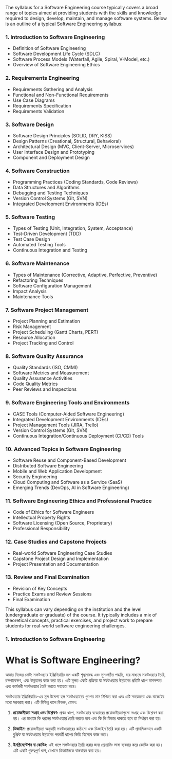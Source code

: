 The syllabus for a Software Engineering course typically covers a broad range of topics aimed at providing students with the skills and knowledge required to design, develop, maintain, and manage software systems. Below is an outline of a typical Software Engineering syllabus:

### **1. Introduction to Software Engineering**
   - Definition of Software Engineering
   - Software Development Life Cycle (SDLC)
   - Software Process Models (Waterfall, Agile, Spiral, V-Model, etc.)
   - Overview of Software Engineering Ethics

### **2. Requirements Engineering**
   - Requirements Gathering and Analysis
   - Functional and Non-Functional Requirements
   - Use Case Diagrams
   - Requirements Specification
   - Requirements Validation

### **3. Software Design**
   - Software Design Principles (SOLID, DRY, KISS)
   - Design Patterns (Creational, Structural, Behavioral)
   - Architectural Design (MVC, Client-Server, Microservices)
   - User Interface Design and Prototyping
   - Component and Deployment Design

### **4. Software Construction**
   - Programming Practices (Coding Standards, Code Reviews)
   - Data Structures and Algorithms
   - Debugging and Testing Techniques
   - Version Control Systems (Git, SVN)
   - Integrated Development Environments (IDEs)

### **5. Software Testing**
   - Types of Testing (Unit, Integration, System, Acceptance)
   - Test-Driven Development (TDD)
   - Test Case Design
   - Automated Testing Tools
   - Continuous Integration and Testing

### **6. Software Maintenance**
   - Types of Maintenance (Corrective, Adaptive, Perfective, Preventive)
   - Refactoring Techniques
   - Software Configuration Management
   - Impact Analysis
   - Maintenance Tools

### **7. Software Project Management**
   - Project Planning and Estimation
   - Risk Management
   - Project Scheduling (Gantt Charts, PERT)
   - Resource Allocation
   - Project Tracking and Control

### **8. Software Quality Assurance**
   - Quality Standards (ISO, CMMI)
   - Software Metrics and Measurement
   - Quality Assurance Activities
   - Code Quality Metrics
   - Peer Reviews and Inspections

### **9. Software Engineering Tools and Environments**
   - CASE Tools (Computer-Aided Software Engineering)
   - Integrated Development Environments (IDEs)
   - Project Management Tools (JIRA, Trello)
   - Version Control Systems (Git, SVN)
   - Continuous Integration/Continuous Deployment (CI/CD) Tools

### **10. Advanced Topics in Software Engineering**
   - Software Reuse and Component-Based Development
   - Distributed Software Engineering
   - Mobile and Web Application Development
   - Security Engineering
   - Cloud Computing and Software as a Service (SaaS)
   - Emerging Trends (DevOps, AI in Software Engineering)

### **11. Software Engineering Ethics and Professional Practice**
   - Code of Ethics for Software Engineers
   - Intellectual Property Rights
   - Software Licensing (Open Source, Proprietary)
   - Professional Responsibility

### **12. Case Studies and Capstone Projects**
   - Real-world Software Engineering Case Studies
   - Capstone Project Design and Implementation
   - Project Presentation and Documentation

### **13. Review and Final Examination**
   - Revision of Key Concepts
   - Practice Exams and Review Sessions
   - Final Examination

This syllabus can vary depending on the institution and the level (undergraduate or graduate) of the course. It typically includes a mix of theoretical concepts, practical exercises, and project work to prepare students for real-world software engineering challenges.
### **1. Introduction to Software Engineering**
# What is Software Engineering? 
আমার নিজের নোট:
সফটওয়্যার ইঞ্জিনিয়ারিং হল একটি শৃঙ্খলাবদ্ধ এবং সুসংগঠিত পদ্ধতি, যার মাধ্যমে সফটওয়্যার তৈরি, রক্ষণাবেক্ষণ, এবং উন্নয়নের কাজ করা হয়। এটি মূলত একটি প্রক্রিয়া যা সফটওয়্যার উন্নয়নের প্রতিটি ধাপে মানসম্মত এবং কার্যকরী সফটওয়্যার তৈরি করতে সহায়তা করে।

সফটওয়্যার ইঞ্জিনিয়ারিং-এর মূল উদ্দেশ্য হল সফটওয়্যারের গুণগত মান নিশ্চিত করা এবং এটি সময়মতো এবং বাজেটের মধ্যে সরবরাহ করা। এটি বিভিন্ন ধাপে বিভক্ত, যেমন:

1. **প্রয়োজনীয়তা সংগ্রহ এবং বিশ্লেষণ:** প্রথম ধাপে, সফটওয়্যার ব্যবহারের প্রয়োজনীয়তাগুলো সংগ্রহ এবং বিশ্লেষণ করা হয়। এর মাধ্যমে কি ধরনের সফটওয়্যার তৈরি করতে হবে এবং কি কি ফিচার থাকতে হবে তা নির্ধারণ করা হয়।

2. **ডিজাইন:** প্রয়োজনীয়তা অনুযায়ী সফটওয়্যারের কাঠামো এবং ডিজাইন তৈরি করা হয়। এটি প্রাথমিকভাবে একটি ব্লুপ্রিন্ট যা সফটওয়্যার উন্নয়নের পরবর্তী ধাপের ভিত্তি হিসেবে কাজ করে।

3. **ইমপ্লিমেন্টেশন বা কোডিং:** এই ধাপে সফটওয়্যার তৈরি করার জন্য প্রোগ্রামিং ভাষা ব্যবহার করে কোডিং করা হয়। এটি একটি গুরুত্বপূর্ণ ধাপ, যেখানে ডিজাইনকে বাস্তবায়ন করা হয়।
